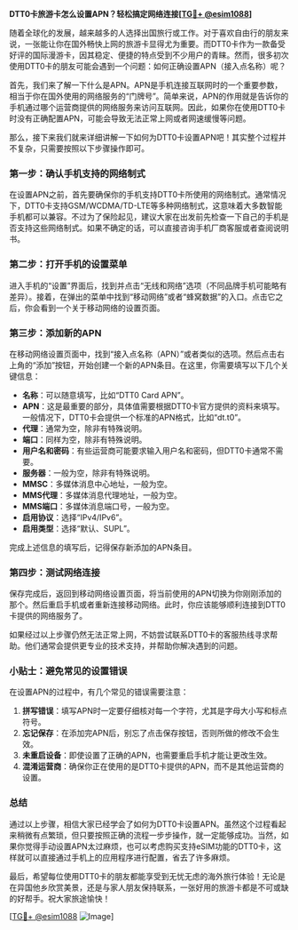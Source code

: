 **DTT0卡旅游卡怎么设置APN？轻松搞定网络连接[[TG💪+ @esim1088](https://t.me/s/esim1088)]**

随着全球化的发展，越来越多的人选择出国旅行或工作。对于喜欢自由行的朋友来说，一张能让你在国外畅快上网的旅游卡显得尤为重要。而DTT0卡作为一款备受好评的国际漫游卡，因其稳定、便捷的特点受到不少用户的青睐。然而，很多初次使用DTT0卡的朋友可能会遇到一个问题：如何正确设置APN（接入点名称）呢？

首先，我们来了解一下什么是APN。APN是手机连接互联网时的一个重要参数，相当于你在国外使用的网络服务的“门牌号”。简单来说，APN的作用就是告诉你的手机通过哪个运营商提供的网络服务来访问互联网。因此，如果你在使用DTT0卡时没有正确配置APN，可能会导致无法正常上网或者网速缓慢等问题。

那么，接下来我们就来详细讲解一下如何为DTT0卡设置APN吧！其实整个过程并不复杂，只需要按照以下步骤操作即可。

### 第一步：确认手机支持的网络制式

在设置APN之前，首先要确保你的手机支持DTT0卡所使用的网络制式。通常情况下，DTT0卡支持GSM/WCDMA/TD-LTE等多种网络制式，这意味着大多数智能手机都可以兼容。不过为了保险起见，建议大家在出发前先检查一下自己的手机是否支持这些网络制式。如果不确定的话，可以直接咨询手机厂商客服或者查阅说明书。

### 第二步：打开手机的设置菜单

进入手机的“设置”界面后，找到并点击“无线和网络”选项（不同品牌手机可能略有差异）。接着，在弹出的菜单中找到“移动网络”或者“蜂窝数据”的入口。点击它之后，你会看到一个关于移动网络的设置页面。

### 第三步：添加新的APN

在移动网络设置页面中，找到“接入点名称（APN）”或者类似的选项。然后点击右上角的“添加”按钮，开始创建一个新的APN条目。在这里，你需要填写以下几个关键信息：

- **名称**：可以随意填写，比如“DTT0 Card APN”。
- **APN**：这是最重要的部分，具体值需要根据DTT0卡官方提供的资料来填写。一般情况下，DTT0卡会提供一个标准的APN格式，比如“dt.t0”。
- **代理**：通常为空，除非有特殊说明。
- **端口**：同样为空，除非有特殊说明。
- **用户名和密码**：有些运营商可能要求输入用户名和密码，但DTT0卡通常不需要。
- **服务器**：一般为空，除非有特殊说明。
- **MMSC**：多媒体消息中心地址，一般为空。
- **MMS代理**：多媒体消息代理地址，一般为空。
- **MMS端口**：多媒体消息端口号，一般为空。
- **启用协议**：选择“IPv4/IPv6”。
- **启用类型**：选择“默认、SUPL”。

完成上述信息的填写后，记得保存新添加的APN条目。

### 第四步：测试网络连接

保存完成后，返回到移动网络设置页面，将当前使用的APN切换为你刚刚添加的那个。然后重启手机或者重新连接移动网络。此时，你应该能够顺利连接到DTT0卡提供的网络服务了。

如果经过以上步骤仍然无法正常上网，不妨尝试联系DTT0卡的客服热线寻求帮助。他们通常会提供更专业的技术支持，并帮助你解决遇到的问题。

### 小贴士：避免常见的设置错误

在设置APN的过程中，有几个常见的错误需要注意：

1. **拼写错误**：填写APN时一定要仔细核对每一个字符，尤其是字母大小写和标点符号。
2. **忘记保存**：在添加完APN后，别忘了点击保存按钮，否则所做的修改不会生效。
3. **未重启设备**：即使设置了正确的APN，也需要重启手机才能让更改生效。
4. **混淆运营商**：确保你正在使用的是DTT0卡提供的APN，而不是其他运营商的设置。

### 总结

通过以上步骤，相信大家已经学会了如何为DTT0卡设置APN。虽然这个过程看起来稍微有点繁琐，但只要按照正确的流程一步步操作，就一定能够成功。当然，如果你觉得手动设置APN太过麻烦，也可以考虑购买支持eSIM功能的DTT0卡，这样就可以直接通过手机上的应用程序进行配置，省去了许多麻烦。

最后，希望每位使用DTT0卡的朋友都能享受到无忧无虑的海外旅行体验！无论是在异国他乡欣赏美景，还是与家人朋友保持联系，一张好用的旅游卡都是不可或缺的好帮手。祝大家旅途愉快！

[[TG💪+ @esim1088](https://t.me/s/esim1088) ![Image](https://i.postimg.cc/4NQfJmqS/Snipaste-2025-05-13-00-14-12.png)]
